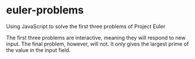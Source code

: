 # euler-problems
Using JavaScript to solve the first three problems of Project Euler

The first three problems are interactive, meaning they will respond
to new input. The final problem, however, will not. It only gives the largest
prime of the value in the input field.

